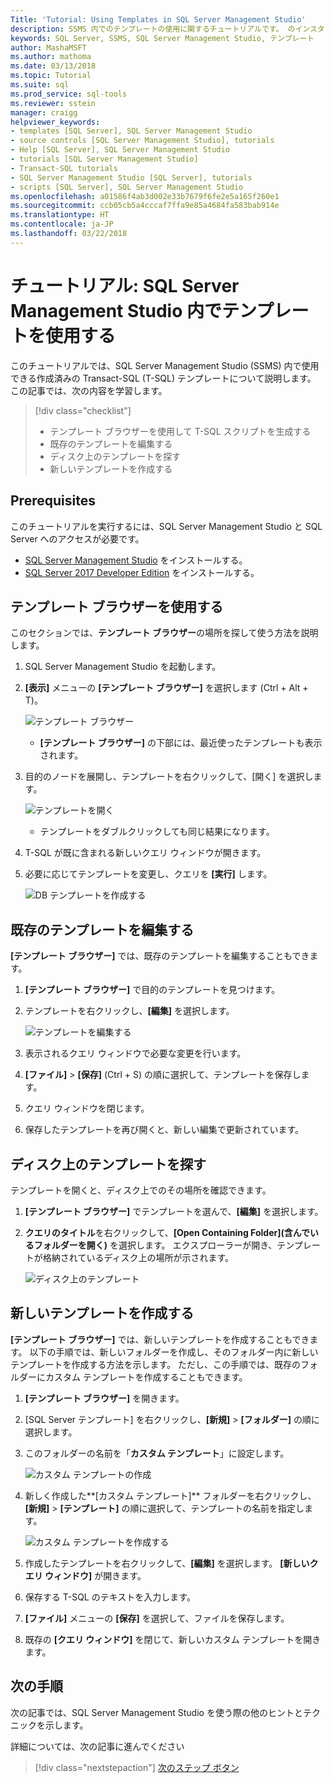```yaml
---
Title: 'Tutorial: Using Templates in SQL Server Management Studio'
description: SSMS 内でのテンプレートの使用に関するチュートリアルです。 のインスタンスにアクセスするたびに SQL Server ログインを指定する必要はありません。
keywords: SQL Server, SSMS, SQL Server Management Studio, テンプレート
author: MashaMSFT
ms.author: mathoma
ms.date: 03/13/2018
ms.topic: Tutorial
ms.suite: sql
ms.prod_service: sql-tools
ms.reviewer: sstein
manager: craigg
helpviewer_keywords:
- templates [SQL Server], SQL Server Management Studio
- source controls [SQL Server Management Studio], tutorials
- Help [SQL Server], SQL Server Management Studio
- tutorials [SQL Server Management Studio]
- Transact-SQL tutorials
- SQL Server Management Studio [SQL Server], tutorials
- scripts [SQL Server], SQL Server Management Studio
ms.openlocfilehash: a01586f4ab3d002e33b7679f6fe2e5a165f260e1
ms.sourcegitcommit: ccb05cb5a4cccaf7ffa9e85a4684fa583bab914e
ms.translationtype: HT
ms.contentlocale: ja-JP
ms.lasthandoff: 03/22/2018
---
```

# <a name="tutorial-using-templates-within-sql-server-management-studio"></a>チュートリアル: SQL Server Management Studio 内でテンプレートを使用する
このチュートリアルでは、SQL Server Management Studio (SSMS) 内で使用できる作成済みの Transact-SQL (T-SQL) テンプレートについて説明します。 この記事では、次の内容を学習します。

> [!div class="checklist"]
> * テンプレート ブラウザーを使用して T-SQL スクリプトを生成する
> * 既存のテンプレートを編集する 
> * ディスク上のテンプレートを探す
> * 新しいテンプレートを作成する
   

## <a name="prerequisites"></a>Prerequisites
このチュートリアルを実行するには、SQL Server Management Studio と SQL Server へのアクセスが必要です。 

- [SQL Server Management Studio](https://docs.microsoft.com/en-us/sql/ssms/download-sql-server-management-studio-ssms) をインストールする。
- [SQL Server 2017 Developer Edition](https://www.microsoft.com/en-us/sql-server/sql-server-downloads) をインストールする。

 

## <a name="using-the-template-browser"></a>テンプレート ブラウザーを使用する
このセクションでは、**テンプレート ブラウザー**の場所を探して使う方法を説明します。 

1. SQL Server Management Studio を起動します。
2. **[表示]** メニューの **[テンプレート ブラウザー]** を選択します (Ctrl + Alt + T)。 

    ![テンプレート ブラウザー](media/templates-ssms/templatebrowser.png)
    - **[テンプレート ブラウザー]** の下部には、最近使ったテンプレートも表示されます。

3. 目的のノードを展開し、テンプレートを右クリックして、[開く] を選択します。

    ![テンプレートを開く](media/templates-ssms/opentemplate.png)
    - テンプレートをダブルクリックしても同じ結果になります。

4. T-SQL が既に含まれる新しいクエリ ウィンドウが開きます。 
5. 必要に応じてテンプレートを変更し、クエリを **[実行]** します。
    
    ![DB テンプレートを作成する](media/templates-ssms/createdbtemplate.png)


## <a name="edit-an-existing-template"></a>既存のテンプレートを編集する
**[テンプレート ブラウザー]** では、既存のテンプレートを編集することもできます。  

1. **[テンプレート ブラウザー]** で目的のテンプレートを見つけます。
2. テンプレートを右クリックし、**[編集]** を選択します。

    ![テンプレートを編集する](media/templates-ssms/edittemplate.png)

3. 表示されるクエリ ウィンドウで必要な変更を行います。
4. **[ファイル]** > **[保存]** (Ctrl + S) の順に選択して、テンプレートを保存します。
5. クエリ ウィンドウを閉じます。
6. 保存したテンプレートを再び開くと、新しい編集で更新されています。
 

## <a name="locate-the-templates-on-disk"></a>ディスク上のテンプレートを探す
テンプレートを開くと、ディスク上でのその場所を確認できます。

1. **[テンプレート ブラウザー]** でテンプレートを選んで、**[編集]** を選択します。
2. **クエリのタイトル**を右クリックして、**[Open Containing Folder]\(含んでいるフォルダーを開く\)** を選択します。 エクスプローラーが開き、テンプレートが格納されているディスク上の場所が示されます。 

    ![ディスク上のテンプレート](media/templates-ssms/templatesondisk.png)
  

## <a name="create-a-new-template"></a>新しいテンプレートを作成する
**[テンプレート ブラウザー]** では、新しいテンプレートを作成することもできます。 以下の手順では、新しいフォルダーを作成し、そのフォルダー内に新しいテンプレートを作成する方法を示します。 ただし、この手順では、既存のフォルダーにカスタム テンプレートを作成することもできます。 

1. **[テンプレート ブラウザー]** を開きます。
2. [SQL Server テンプレート] を右クリックし、**[新規]** > **[フォルダー]** の順に選択します。
3. このフォルダーの名前を「**カスタム テンプレート**」に設定します。

    ![カスタム テンプレートの作成](media/templates-ssms/creatingcustomtemplate.png)

4. 新しく作成した**[カスタム テンプレート]** フォルダーを右クリックし、**[新規]** > **[テンプレート]** の順に選択して、テンプレートの名前を指定します。
 
    ![カスタム テンプレートを作成する](media/templates-ssms/createnewtemplate.png)
   
5. 作成したテンプレートを右クリックして、**[編集]** を選択します。 **[新しいクエリ ウィンドウ]** が開きます。
6. 保存する T-SQL のテキストを入力します。 
7. **[ファイル]** メニューの **[保存]** を選択して、ファイルを保存します。
8. 既存の **[クエリ ウィンドウ]** を閉じて、新しいカスタム テンプレートを開きます。 

    

## <a name="next-steps"></a>次の手順
次の記事では、SQL Server Management Studio を使う際の他のヒントとテクニックを示します。 

詳細については、次の記事に進んでください
> [!div class="nextstepaction"]
> [次のステップ ボタン](ssms-tricks.md)
